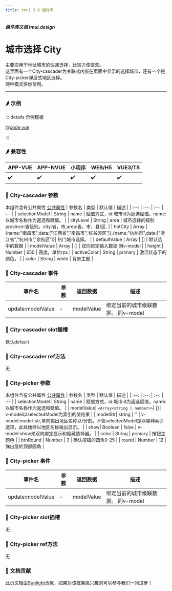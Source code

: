```yaml
---
title: tmui 3.0 组件库
---
```


<dirtoc></dirtoc>

##### 组件库文档 tmui.design

# 城市选择 City
主要应用于地址城市的快速选择，比较方便直观。<br>
这里面有一个City-cascader为关联式内嵌在页面中显示的选择城市，还有一个是City-picker弹层式地区选择。<br>
两种模式供你使用。

---

### :hot_pepper: 示例

<webview url="https://tmui.design/h5/#/pages/form/city"></webview>

::: details 示例模板

@[code vue](pages/form/city.nvue)

:::

### :hot_pepper: 兼容性

| APP-VUE | APP-NVUE | 小程序 | WEB/H5 | VUE3/TS |
| --- | --- | --- | --- | --- |
| :heavy_check_mark: | :heavy_check_mark: | :heavy_check_mark: | :heavy_check_mark: | :heavy_check_mark: |

### :seedling: City-cascader 参数
本组件含有公共属性 [公共属性](/doc/spec/组件公共样式.md)
| 参数名 | 类型 | 默认值 | 描述 |
| :--: | :--: | :--: | :-- |
| selectionModel | String | name | 赋值方式，id:城市id为返选赋值。name:以城市名称作为返选和赋值。 |
| cityLevel | String | area | 城市选择的级别province:省级别。city:省，市,area:省，市，县/区. |
| hotCity | Array | {name:"南昌市",data:["江西省","南昌市",'红谷滩区']},{name:"杭州市",data:["浙江省","杭州市",'余杭区']}| 热门城市选择。 |
| defaultValue | Array | [] | 默认选中的数据 |
| modelValue | Array | [] | 双向绑定输入数据,同v-model |
| height | Number | 650 | 高度，单位rpx |
| activeColor | String | primary | 激活状态下的颜色。 |
| color | String | white | 背景主题 |

### :rose: City-cascader 事件
| 事件名 | 参数 | 返回数据 | 描述 |
| --- | --- | --- | --- |
| update:modelValue | - | modelValue | 绑定当前的城市级联数据。,同v-model |

### :corn: City-cascader slot插槽
默认default

### :green_salad: City-cascader ref方法
无

### :seedling: City-picker 参数
本组件含有公共属性 [公共属性](/doc/spec/组件公共样式.md)
| 参数名 | 类型 | 默认值 | 描述 |
| :--: | :--: | :--: | :-- |
| selectionModel | String | name | 赋值方式，id:城市id为返选赋值。name:以城市名称作为返选和赋值。 |
| modelValue| `<Array<string | number>>`| [] | v-model以selectedModel为索引的值结果 |
| modelStr| string | '' | v-model:model-str,单向输出地区名称以/分割。不管selectedModel是以哪种索引选项，此处始终以地区名称输出显示。 |
| show| Boolean | false | v-model:show来双向绑定显示和隐藏选择器。 |
| color | String | primary | 按钮主题色 |
| btnRound | Number | 3 | 确认按钮的圆角0-25 |
| round | Number | 12 | 弹出层的顶部圆角 |

### :rose: City-picker 事件
| 事件名 | 参数 | 返回数据 | 描述 |
| --- | --- | --- | --- |
| update:modelValue | - | modelValue | 绑定当前的城市级联数据。,同v-model |

### :corn: City-picker slot插槽

无

### :green_salad: City-picker ref方法

无

### :couplekiss: 文档贡献
此页文档由[Sunlight](https://gitee.com/rzg)贡献，如果对该框架感兴趣的可以参与我们一同进步！
